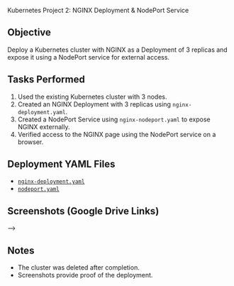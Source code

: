  Kubernetes Project 2: NGINX Deployment & NodePort Service

## Objective
Deploy a Kubernetes cluster with NGINX as a Deployment of 3 replicas and expose it using a NodePort service for external access.

## Tasks Performed
1. Used the existing Kubernetes cluster with 3 nodes.
2. Created an NGINX Deployment with 3 replicas using `nginx-deployment.yaml`.
3. Created a NodePort Service using `nginx-nodeport.yaml` to expose NGINX externally.
4. Verified access to the NGINX page using the NodePort service on a browser.

## Deployment YAML Files
- [`nginx-deployment.yaml`](nginx-deployment.yaml)
- [`nodeport.yaml`](nodeport.yaml)

## Screenshots (Google Drive Links)
--> 

## Notes
- The cluster was deleted after completion.  
- Screenshots provide proof of the deployment.

